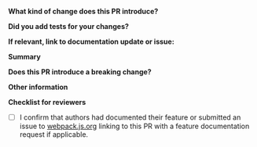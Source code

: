 <!-- Thanks for submitting a pull request! Please provide enough information so that others can review your pull request. -->

**What kind of change does this PR introduce?**

<!-- E.g. a bugfix, feature, refactoring, build related change, etc… -->

**Did you add tests for your changes?**

<!-- Note that we won't merge your changes if you don't add tests -->

**If relevant, link to documentation update or issue:**

<!-- Link PR from webpack/webpack.js.org here, or N/A -->
<!-- Note: If you are implementing a feature or functionality change make sure that you have updated the documentation or submited an issue linking to this PR under webpack/webpack.js.org repository requesting documentation update -->

**Summary**

<!-- Explain the **motivation** for making this change. What existing problem does the pull request solve? -->
<!-- Try to link to an open issue for more information. -->

**Does this PR introduce a breaking change?**

<!-- If this PR introduces a breaking change, please describe the impact and a migration path for existing applications. -->

**Other information**

<!-- Leave this untouched, for reviewers of your PR. -->
**Checklist for reviewers**

- [ ] I confirm that authors had documented their feature or submitted an issue to [webpack.js.org](https://github.com/webpack/webpack.js.org) linking to this PR with a feature documentation request if applicable.
